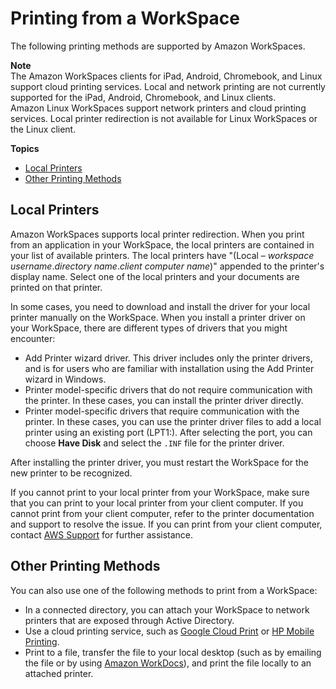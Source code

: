 # Printing from a WorkSpace<a name="printing"></a>

The following printing methods are supported by Amazon WorkSpaces\.

**Note**  
The Amazon WorkSpaces clients for iPad, Android, Chromebook, and Linux support cloud printing services\. Local and network printing are not currently supported for the iPad, Android, Chromebook, and Linux clients\.  
Amazon Linux WorkSpaces support network printers and cloud printing services\. Local printer redirection is not available for Linux WorkSpaces or the Linux client\. 

**Topics**
+ [Local Printers](#local_printers)
+ [Other Printing Methods](#other_printing)

## Local Printers<a name="local_printers"></a>

Amazon WorkSpaces supports local printer redirection\. When you print from an application in your WorkSpace, the local printers are contained in your list of available printers\. The local printers have "\(Local – *workspace username*\.*directory name*\.*client computer name*\)" appended to the printer's display name\. Select one of the local printers and your documents are printed on that printer\.

In some cases, you need to download and install the driver for your local printer manually on the WorkSpace\. When you install a printer driver on your WorkSpace, there are different types of drivers that you might encounter:
+ Add Printer wizard driver\. This driver includes only the printer drivers, and is for users who are familiar with installation using the Add Printer wizard in Windows\.
+ Printer model\-specific drivers that do not require communication with the printer\. In these cases, you can install the printer driver directly\.
+ Printer model\-specific drivers that require communication with the printer\. In these cases, you can use the printer driver files to add a local printer using an existing port \(LPT1:\)\. After selecting the port, you can choose **Have Disk** and select the `.INF` file for the printer driver\.

After installing the printer driver, you must restart the WorkSpace for the new printer to be recognized\.

If you cannot print to your local printer from your WorkSpace, make sure that you can print to your local printer from your client computer\. If you cannot print from your client computer, refer to the printer documentation and support to resolve the issue\. If you can print from your client computer, contact [AWS Support](https://console.aws.amazon.com/support/home#/) for further assistance\.

## Other Printing Methods<a name="other_printing"></a>

You can also use one of the following methods to print from a WorkSpace:
+ In a connected directory, you can attach your WorkSpace to network printers that are exposed through Active Directory\.
+ Use a cloud printing service, such as [Google Cloud Print](https://www.google.com/cloudprint) or [HP Mobile Printing](https://www8.hp.com/us/en/printers/mobility/overview.html)\.
+ Print to a file, transfer the file to your local desktop \(such as by emailing the file or by using [ Amazon WorkDocs](https://docs.aws.amazon.com/workdocs/latest/userguide/what_is.html)\), and print the file locally to an attached printer\.